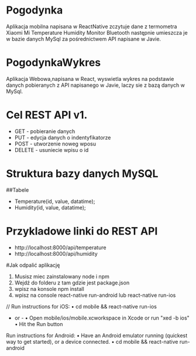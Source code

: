 # Pogodynka 

Aplikacja mobilna napisana w ReactNative zczytuje dane z termometra Xiaomi Mi Temperature Humidity Monitor Bluetooth
następnie umieszcza je w bazie danych MySql za pośrednictwem API napisane w Javie.

# PogodynkaWykres

Aplikacja Webowa,napisana w React, wyswietla wykres na podstawie danych pobieranych z API napisanego w Javie, laczy sie z bazą danych w MySql.

# Cel REST API v1.
- GET	 - pobieranie danych
- PUT	 - edycja danych o indentyfikatorze
- POST - utworzenie noweg wposu
- DELETE - usuniecie wpisu o id

# Struktura bazy danych MySQL

##Tabele
- Temperature(id, value, datatime);
- Humidity(id, value, datatime);

# Przykladowe linki do REST API
- http://localhost:8000/api/temperature
- http://localhost:8000/api/humidity


#Jak odpalić aplikację
1. Musisz miec zainstalowany node i npm
2. Wejdź do folderu z tam gdzie jest package.json
3. wpisz na konsole npm install
4. wpisz na console react-native run-android lub react-native run-ios




//  Run instructions for iOS:
• cd mobile && react-native run-ios
- or -
• Open mobile/ios/mobile.xcworkspace in Xcode or run "xed -b ios"
• Hit the Run button

Run instructions for Android:
• Have an Android emulator running (quickest way to get started), or a device connected.
• cd mobile && react-native run-android






